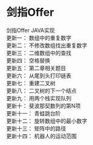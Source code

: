 # 剑指Offer
剑指Offer JAVA实现 <br>
更新一： 数组中的重复数字 <br>
更新二： 不修改数组找出重复数字 <br>
更新三： 二维数组中的查找 <br>
更新四： 空格替换 <br>
更新五： 第二章相关题目 <br>
更新六： 从尾到头打印链表 <br>
更新七： 重建二叉树 <br>
更新八： 二叉树的下一个结点 <br>
更新九： 用两个栈实现队列 <br>
更新十： 斐波那契数列的第N项 <br>
更新十一： 青蛙跳台阶 <br>
更新十二： 旋转数组中的最小数字 <br>
更新十三： 矩阵中的路径 <br>
更新十四： 机器人的运动范围 <br>
